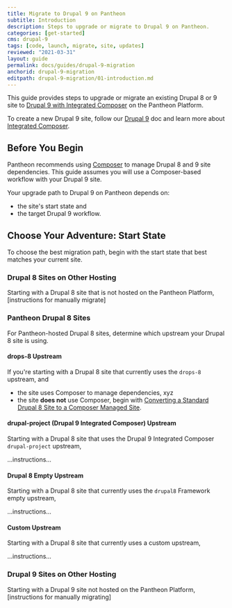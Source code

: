 ```yaml
---
title: Migrate to Drupal 9 on Pantheon
subtitle: Introduction
description: Steps to upgrade or migrate to Drupal 9 on Pantheon.
categories: [get-started]
cms: drupal-9
tags: [code, launch, migrate, site, updates]
reviewed: "2021-03-31"
layout: guide
permalink: docs/guides/drupal-9-migration
anchorid: drupal-9-migration
editpath: drupal-9-migration/01-introduction.md
---
```


This guide provides steps to upgrade or migrate an existing Drupal 8 or 9 site to [Drupal 9 with Integrated Composer](/drupal-9) on the Pantheon Platform.

To create a new Drupal 9 site, follow our [Drupal 9](/drupal-9) doc and learn more about [Integrated Composer](/integrated-composer).

## Before You Begin

Pantheon recommends using [Composer](/composer) to manage Drupal 8 and 9 site dependencies. This guide assumes you will use a Composer-based workflow with your Drupal 9 site.

Your upgrade path to Drupal 9 on Pantheon depends on:

- the site's start state and
- the target Drupal 9 workflow.

## Choose Your Adventure: Start State

To choose the best migration path, begin with the start state that best matches your current site.

### Drupal 8 Sites on Other Hosting

Starting with a Drupal 8 site that is not hosted on the Pantheon Platform, [instructions for manually migrate]

### Pantheon Drupal 8 Sites

For Pantheon-hosted Drupal 8 sites, determine which upstream your Drupal 8 site is using.

<Partial file="drupal-9/verify-upstream.md" />

#### drops-8 Upstream

If you're starting with a Drupal 8 site that currently uses the `drops-8` upstream, and

- the site uses Composer to manage dependencies, xyz
- the site **does not** use Composer, begin with [Converting a Standard Drupal 8 Site to a Composer Managed Site](/guides/composer-convert).

#### drupal-project (Drupal 9 Integrated Composer) Upstream

Starting with a Drupal 8 site that uses the Drupal 9 Integrated Composer `drupal-project` upstream,

...instructions...

#### Drupal 8 Empty Upstream

Starting with a Drupal 8 site that currently uses the `drupal8` Framework empty upstream,

...instructions...

#### Custom Upstream

Starting with a Drupal 8 site that currently uses a custom upstream,

...instructions...

### Drupal 9 Sites on Other Hosting

Starting with a Drupal 9 site not hosted on the Pantheon Platform, [instructions for manually migrating]
